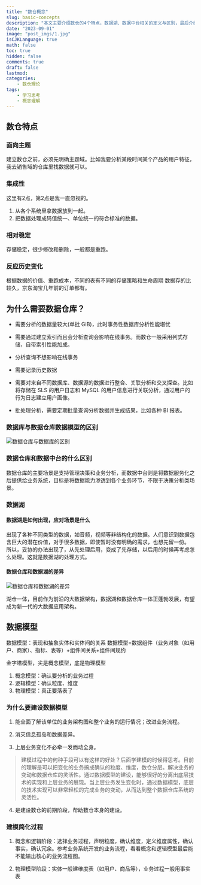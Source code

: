 ```yaml
---
title: "数仓概念"
slug: basic-concepts
description: "本文主要介绍数仓的4个特点，数据湖、数据中台相关的定义与区别，最后介绍数据模型。"
date: "2023-09-01"
image: "post_imgs/1.jpg"
isCJKLanguage: true
math: false
toc: true
hidden: false
comments: true
draft: false
lastmod: 
categories:
    - 数仓理论
tags:
    - 学习思考
    - 概念理解
---
```


## 数仓特点

### 面向主题

建立数仓之前，必须先明确主题域。比如我要分析某段时间某个产品的用户特征，我去销售域的仓库里找数据就可以。

### 集成性

这里有2点，第2点是我一直忽视的。  

1. 从各个系统里拿数据放到一起。
2. 把数据处理成码值统一、单位统一的符合标准的数据。

### 相对稳定

存储稳定，很少修改和删除，一般都是重跑。

### 反应历史变化

根据数据的价值、重跑成本，不同的表有不同的存储策略和生命周期
数据存的比较久，京东淘宝几年前的订单都有。

## 为什么需要数据仓库？

- 需要分析的数据量较大(单批 GiB)，此时事务性数据库分析性能堪忧

- 需要通过建立索引而且会分析查询会影响在线事务。而数仓一般采用列式存储，自带索引性能加成。 

- 分析查询不想影响在线事务 

- 需要记录历史数据    

- 需要对来自不同数据库、数据源的数据进行整合、关联分析和交叉探查。比如将存储在 SLS 的用户日志和 MySQL 的用户信息进行关联分析，通过用户的行为日志建立用户画像。

- 批处理分析，需要定期批量查询分析数据并生成结果，比如各种 BI 报表。

### 数据库与数据仓库数据模型的区别

![数据仓库与数据库的区别](/diff-bt-dw-db.png)

### 数据仓库和数据中台的什么区别

数据仓库的主要场景是支持管理决策和业务分析，而数据中台则是将数据服务化之后提供给业务系统，目标是将数据能力渗透到各个业务环节，不限于决策分析类场景。 

### 数据湖

#### 数据湖是如何出现，应对场景是什么

出现了各种不同类型的数据，如音频，视频等非结构化的数据。人们意识到数据包含巨大的潜在价值，对于很多数据，即使暂时没有明确的需求，也想先留一份。 所以，妥协的办法出现了，从先处理后用，变成了先存储，以后用的时候再考虑怎么处理。这就是数据湖的处理方式。 

#### 数据仓库和数据湖的差异

![数据仓库和数据湖的差异](/diff-bt-dw-dl.png)


湖仓一体，目前作为前沿的大数据架构，数据湖和数据仓库一体正蓬勃发展，有望成为新一代的大数据应用架构。

## 数据模型

数据模型：表现和抽象实体和实体间的关系
数据模型=数据组件（业务对象（如用户、商家）、指标、表等）+组件间关系+组件间规约

金字塔模型，尖是概念模型，底是物理模型    

1. 概念模型：确认要分析的业务过程    
2. 逻辑模型：确认粒度、维度    
3. 物理模型：真正要落表了    

### 为什么要建设数据模型

1. 能全面了解该单位的业务架构图和整个业务的运行情况；改进业务流程。    

2. 消灭信息孤岛和数据差异。    

3. 上层业务变化不必牵一发而动全身。

> 建模过程中的何种手段可以有这样的好处？后面学建模的时候得思考。目前的理解是可以把变化的业务搞成确认的粒度、维度，数仓分层。解决业务的变动和数据仓库的灵活性。通过数据模型的建设，能够很好的分离出底层技术的实现和上层业务的展现。当上层业务发生变化时，通过数据模型，底层的技术实现可以非常轻松的完成业务的变动，从而达到整个数据仓库系统的灵活性。

4. 是建设数仓的前期阶段，帮助数仓本身的建设。    


### 建模简化过程

1. 概念和逻辑阶段：选择业务过程，声明粒度，确认维度，定义维度属性，确认事实，确认冗余。参考业务系统开发的业务流程，看看概念和逻辑模型最后能不能输出核心的业务流程图。   

2. 物理模型阶段：实体一般建维度表（如用户、商品等），业务过程一般用事实表

